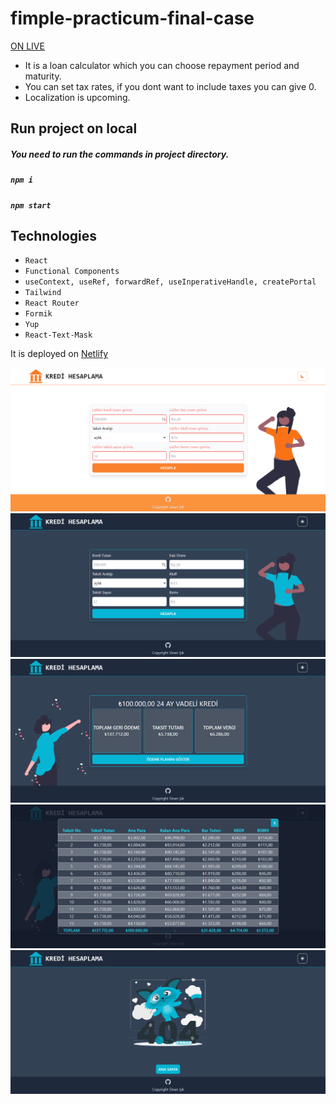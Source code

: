 # fimple-practicum-final-case

[ON LIVE](https://fimple-final-case-sinan.netlify.app/)

- It is a loan calculator which you can choose repayment period and maturity.
- You can set tax rates, if you dont want to include taxes you can give 0.
- Localization is upcoming.

## Run project on local

##### You need to run the commands in project directory.

##### `npm i`

##### `npm start`

## Technologies

- `React`
- `Functional Components`
- `useContext, useRef, forwardRef, useInperativeHandle, createPortal`
- `Tailwind`
- `React Router`
- `Formik`
- `Yup`
- `React-Text-Mask`

It is deployed on [Netlify](https://fimple-final-case-sinan.netlify.app/)

[![Loan Calculator React](https://github.com/sinansk/fimple-practicum-final-case/blob/main/public/home.PNG)](https://fimple-final-case-sinan.netlify.app/)
[![Loan Calculator React](https://github.com/sinansk/fimple-practicum-final-case/blob/main/public/home-dark.PNG)](https://fimple-final-case-sinan.netlify.app/)
[![Loan Calculator React](https://github.com/sinansk/fimple-practicum-final-case/blob/main/public/result-dark.PNG)](https://fimple-final-case-sinan.netlify.app/)
[![Loan Calculator React](https://github.com/sinansk/fimple-practicum-final-case/blob/main/public/modal-dark.PNG)](https://fimple-final-case-sinan.netlify.app/)
[![Loan Calculator React](https://github.com/sinansk/fimple-practicum-final-case/blob/main/public/not-found-dark.PNG)](https://fimple-final-case-sinan.netlify.app/)
